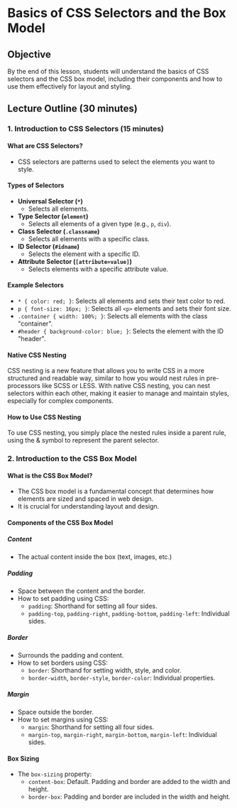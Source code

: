 # Basics of CSS Selectors and the Box Model

## Objective
By the end of this lesson, students will understand the basics of CSS selectors and the CSS box model, including their components and how to use them effectively for layout and styling.

## Lecture Outline (30 minutes)

### 1. Introduction to CSS Selectors (15 minutes)

#### What are CSS Selectors?
- CSS selectors are patterns used to select the elements you want to style.

#### Types of Selectors
- **Universal Selector (`*`)**
  - Selects all elements.
- **Type Selector (`element`)**
  - Selects all elements of a given type (e.g., `p`, `div`).
- **Class Selector (`.classname`)**
  - Selects all elements with a specific class.
- **ID Selector (`#idname`)**
  - Selects the element with a specific ID.
- **Attribute Selector (`[attribute=value]`)**
  - Selects elements with a specific attribute value.

#### Example Selectors
- `* { color: red; }`: Selects all elements and sets their text color to red.
- `p { font-size: 16px; }`: Selects all `<p>` elements and sets their font size.
- `.container { width: 100%; }`: Selects all elements with the class "container".
- `#header { background-color: blue; }`: Selects the element with the ID "header".

#### Native CSS Nesting
CSS nesting is a new feature that allows you to write CSS in a more structured and readable way, similar to how you would nest rules in pre-processors like SCSS or LESS. With native CSS nesting, you can nest selectors within each other, making it easier to manage and maintain styles, especially for complex components.

#### How to Use CSS Nesting
To use CSS nesting, you simply place the nested rules inside a parent rule, using the & symbol to represent the parent selector.


### 2. Introduction to the CSS Box Model 

#### What is the CSS Box Model?
- The CSS box model is a fundamental concept that determines how elements are sized and spaced in web design.
- It is crucial for understanding layout and design.

#### Components of the CSS Box Model

##### Content
- The actual content inside the box (text, images, etc.)

##### Padding
- Space between the content and the border.
- How to set padding using CSS:
  - `padding`: Shorthand for setting all four sides.
  - `padding-top`, `padding-right`, `padding-bottom`, `padding-left`: Individual sides.

##### Border
- Surrounds the padding and content.
- How to set borders using CSS:
  - `border`: Shorthand for setting width, style, and color.
  - `border-width`, `border-style`, `border-color`: Individual properties.

##### Margin
- Space outside the border.
- How to set margins using CSS:
  - `margin`: Shorthand for setting all four sides.
  - `margin-top`, `margin-right`, `margin-bottom`, `margin-left`: Individual sides.

#### Box Sizing
- The `box-sizing` property:
  - `content-box`: Default. Padding and border are added to the width and height.
  - `border-box`: Padding and border are included in the width and height.
